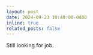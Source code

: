 ```yaml
---
layout: post
date: 2024-09-23 18:40:00-0400
inline: true
related_posts: false
---
```


Still looking for job.
